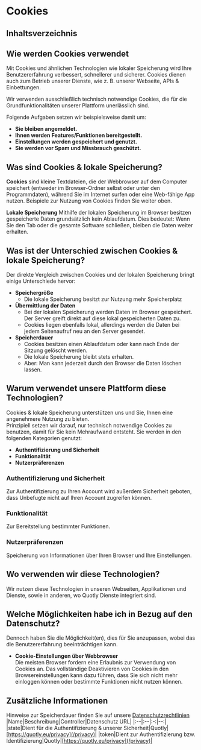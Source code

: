 # Cookies
## Inhaltsverzeichnis

## Wie werden Cookies verwendet
Mit Cookies und ähnlichen Technologien wie lokaler Speicherung wird Ihre Benutzererfahrung verbessert, schnellerer und sicherer.
Cookies dienen auch zum Betrieb unserer Dienste, wie z. B. unserer Webseite, APIs & Einbettungen.

Wir verwenden ausschließlich technisch notwendige Cookies, die für die Grundfunktionalitäten unserer Plattform unerlässlich sind.

Folgende Aufgaben setzen wir beispielsweise damit um:
- **Sie bleiben angemeldet.**
- **Ihnen werden Features/Funktionen bereitgestellt.**
- **Einstellungen werden gespeichert und genutzt.**
- **Sie werden vor Spam und Missbrauch geschützt.**

## Was sind Cookies & lokale Speicherung?
**Cookies** sind kleine Textdateien, die der Webbrowser auf dem Computer speichert (entweder im Browser-Ordner selbst oder unter den Programmdaten), während Sie im Internet surfen oder eine Web-fähige App nutzen. Beispiele zur Nutzung von Cookies finden Sie weiter oben.

**Lokale Speicherung**
Mithilfe der lokalen Speicherung im Browser besitzen gespeicherte Daten grundsätzlich kein Ablaufdatum. Dies bedeutet: Wenn Sie den Tab oder die gesamte Software schließen, bleiben die Daten weiter erhalten.

## Was ist der Unterschied zwischen Cookies & lokale Speicherung?
Der direkte Vergleich zwischen Cookies und der lokalen Speicherung bringt einige Unterschiede hervor:
- **Speichergröße**
  - Die lokale Speicherung besitzt zur Nutzung mehr Speicherplatz
- **Übermittlung der Daten**
  - Bei der lokalen Speicherung werden Daten im Browser gespeichert. Der Server greift direkt auf diese lokal gespeicherten Daten zu.
  - Cookies liegen ebenfalls lokal, allerdings werden die Daten bei jedem Seitenaufruf neu an den Server gesendet.
- **Speicherdauer**
  - Cookies besitzen einen Ablaufdatum oder kann nach Ende der Sitzung gelöscht werden.
  - Die lokale Speicherung bleibt stets erhalten.
  - Aber: Man kann jederzeit durch den Browser die Daten löschen lassen.

## Warum verwendet unsere Plattform diese Technologien?
Cookies & lokale Speicherung unterstützen uns und Sie, Ihnen eine angenehmere Nutzung zu bieten.  
Prinzipiell setzen wir darauf, nur technisch notwendige Cookies zu benutzen, damit für Sie kein Mehraufwand entsteht.
Sie werden in den folgenden Kategorien genutzt:
- **Authentifizierung und Sicherheit**
- **Funktionalität**
- **Nutzerpräferenzen**

### Authentifizierung und Sicherheit
Zur Authentifizierung zu Ihren Account wird außerdem Sicherheit geboten, dass Unbefugte nicht auf Ihren Account zugreifen können.

### Funktionalität
Zur Bereitstellung bestimmter Funktionen.

### Nutzerpräferenzen
Speicherung von Informationen über Ihren Browser und Ihre Einstellungen.

## Wo verwenden wir diese Technologien?
Wir nutzen diese Technologien in unseren Webseiten, Applikationen und Dienste, sowie in anderen, wo Quotly Dienste integriert sind.

## Welche Möglichkeiten habe ich in Bezug auf den Datenschutz?
Dennoch haben Sie die Möglichkeit(en), dies für Sie anzupassen, wobei das die Benutzererfahrung beeinträchtigen kann.
- **Cookie-Einstellungen über Webbrowser**  
  Die meisten Browser fordern eine Erlaubnis zur Verwendung von Cookies an. Das vollständige Deaktivieren von Cookies in den Browsereinstellungen kann dazu führen, dass Sie sich nicht mehr einloggen können oder bestimmte Funktionen nicht nutzen können.

## Zusätzliche Informationen
Hinweise zur Speicherdauer finden Sie auf unsere [Datenschutzrechtlinien](/privacy)
|Name|Beschreibung|Controller|Datenschutz URL|
|:--|:--|:-:|--:|
|state|Dient für die Authentifizierung & unserer Sicherheit|Quotly|[https://quotly.eu/privacy](/privacy)|
|token|Dient zur Authentifizierung bzw. Identifizierung|Quotly|[https://quotly.eu/privacy](/privacy)|